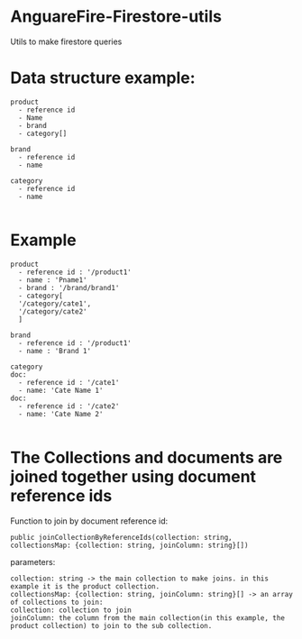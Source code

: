 # AnguareFire-Firestore-utils
Utils to make firestore queries

# Data structure example:
```
product
  - reference id
  - Name
  - brand
  - category[]
  
brand
  - reference id
  - name

category
  - reference id
  - name
  
```
# Example
```
product
  - reference id : '/product1'
  - name : 'Pname1'
  - brand : '/brand/brand1'
  - category[
  '/category/cate1',
  '/category/cate2'
  ]
  
brand
  - reference id : '/product1'
  - name : 'Brand 1'

category
doc:
  - reference id : '/cate1'
  - name: 'Cate Name 1'
doc:  
  - reference id : '/cate2'
  - name: 'Cate Name 2'
  
```
# The Collections and documents are joined together using document reference ids

Function to join by document reference id:
```
public joinCollectionByReferenceIds(collection: string, collectionsMap: {collection: string, joinColumn: string}[])
```
parameters:
```
collection: string -> the main collection to make joins. in this example it is the product collection.
collectionsMap: {collection: string, joinColumn: string}[] -> an array of collections to join:
collection: collection to join
joinColumn: the column from the main collection(in this example, the product collection) to join to the sub collection.
```
